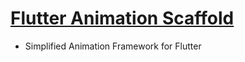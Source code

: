 # [Flutter Animation Scaffold](https://pub.dev/packages/simplified_flutter_animations)
- Simplified Animation Framework for Flutter
